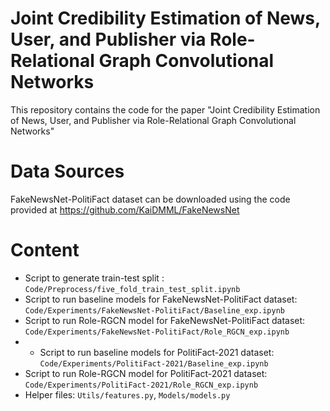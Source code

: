 # Joint Credibility Estimation of News, User, and Publisher via Role-Relational Graph Convolutional Networks

This repository contains the code for the paper 
"Joint Credibility Estimation of News, User, and Publisher via Role-Relational Graph Convolutional Networks"

# Data Sources
FakeNewsNet-PolitiFact dataset can be downloaded using the code provided at https://github.com/KaiDMML/FakeNewsNet

# Content

* Script to generate train-test split : ```Code/Preprocess/five_fold_train_test_split.ipynb```
* Script to run baseline models for FakeNewsNet-PolitiFact dataset: ```Code/Experiments/FakeNewsNet-PolitiFact/Baseline_exp.ipynb```
* Script to run Role-RGCN model for FakeNewsNet-PolitiFact dataset: ```Code/Experiments/FakeNewsNet-PolitiFact/Role_RGCN_exp.ipynb```
* * Script to run baseline models for PolitiFact-2021 dataset: ```Code/Experiments/PolitiFact-2021/Baseline_exp.ipynb```
* Script to run Role-RGCN model for PolitiFact-2021 dataset: ```Code/Experiments/PolitiFact-2021/Role_RGCN_exp.ipynb```
* Helper files: ```Utils/features.py```, ```Models/models.py```
